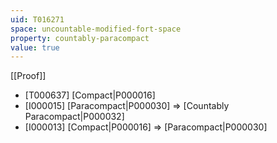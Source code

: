 ```yaml
---
uid: T016271
space: uncountable-modified-fort-space
property: countably-paracompact
value: true
---
```

[[Proof]]

* [T000637] [Compact|P000016]
* [I000015] [Paracompact|P000030] => [Countably Paracompact|P000032]
* [I000013] [Compact|P000016] => [Paracompact|P000030]

